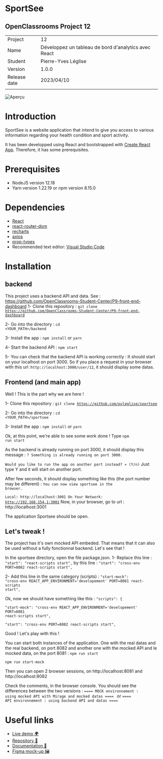 
# SportSee

## OpenClassrooms Project 12


|         |                                                    |
|---------|------------------------------------------------------|
| Project | 12                                                   |
| Name    | Développez un tableau de bord d'analytics avec React |
| Student | Pierre-Yves Léglise                                  |
| Version | 1.0.0                                                |
| Release date| 2023/04/10																			|
|         |                                                    |


![Aperçu](https://www.axialdata.net/oc/p12-snapshot.jpg)
# Introduction
  SportSee is a website application that intend to give you access to various information regarding your health condition and sport activity.

It has been developped using React and bootstrapped with [Create React App](https://github.com/facebook/create-react-app).
Therefore, it has some prerequisites.

# Prerequisites

-   NodeJS version 12.18
-   Yarn version 1.22.19 or npm version 8.15.0
  

# Dependencies

-   [React](https://reactjs.org/)
-   [react-router-dom](https://reactrouter.com/web/guides/quick-start)
-   [recharts](https://recharts.org/en-US/)
-   [axios](https://axios-http.com/)
-   [prop-types](https://github.com/facebook/prop-types)
-   Recommended text editor: [Visual Studio Code](https://code.visualstudio.com/)
  
# Installation
## backend
This project uses a backend API and data.
See : https://github.com/OpenClassrooms-Student-Center/P9-front-end-dashboard
1- Clone this repository : 
		<code>git clone https://github.com/OpenClassrooms-Student-Center/P9-front-end-dashboard</code>
		
2- Go into the directory :
		<code>cd <YOUR_PATH>/backend</code>
		
3- Install the app :
      <code>npm install</code> or <code>yarn</code>
      
4- Start the backend API :
<code>npm start</code>

5- You can check that the backend API is working correctly :
 It should start on your localhost on port 3000.
 So if you place a request in your browser with this url :<code>http://localhost:3000/user/12</code>, it should display some datas.

## Frontend (and main app)
Well ! This is the part why we are here !

1- Clone this repository : 
		<code>git clone https://github.com/pyleglise/sportsee</code>
		
2- Go into the directory :
		<code>cd <YOUR_PATH>/sportsee</code>
		
3- Install the app :
      <code>npm install</code> or <code>yarn</code>

Ok, at this point, we're able to see some work done !
 Type <code>npm run start</code> 
 
 As the backend is already running on port 3000, it should display this message :
 <code>? Something is already running on port 3000.\
Would you like to run the app on another port instead? » (Y/n)</code>
Just type Y and it will start on another port.

After few seconds, it should display something like this (the port number may be different) :
<code>You can now view sportsee in the browser.\
  Local:            http://localhost:3001
  On Your Network:  http://192.168.154.1:3001</code>
  Now, in your browser, go to url :  http://localhost:3001

The application Sportsee should be open.

## Let's tweak !

The project has it's own mocked API embeded.
That means that it can also be used without a fully fonctionnal backend.
Let's see that !

In the sportsee directory, open the file package.json.
1- Replace this line :
<code>"start": "react-scripts start",</code>
by this line :
<code>"start": "cross-env PORT=8082 react-scripts start",</code>

2- Add this line in the same category (scripts) :
<code>"start-mock": "cross-env REACT_APP_ENVIRONMENT='developement' PORT=8081 react-scripts start",</code>

Ok, now we should have something like this :
<code>"scripts": {\
"start-mock": "cross-env REACT_APP_ENVIRONMENT='developement' PORT=8081 react-scripts start",\
"start": "cross-env PORT=8082 react-scripts start",</code>

Good !
Let's play with this !

You can start both instances of the application. One with the real datas and the real backend, on port 8082 and another one with the mocked API and le mocked data, on the port 8081 :
<code>npm run start\
npm run start-mock</code>

Then you can open 2 browser sessions, on http://localhost:8081 and http://localhost:8082

Check the comments, in the browser console. You should see the differences between the two versions :
<code>====  MOCK environnement : using mocked API with Mirage and mocked datas  ==== </code>
or <code>====  API environnement : using backend API and datas  ====</code>
 

# Useful links

-   [Live demo 🌍](https://pyleglise.github.io/sportsee/)
-   [Repository 📖](https://github.com/pyleglise/sportsee)
-   [Documentation 📑](https://pyleglise.github.io/jsdoc-p12/)
-   [Figma mock-up 🖼️](https://www.figma.com/file/BMomGVZqLZb811mDMShpLu/UI-design-Sportify-FR?node-id=1%3A2)
